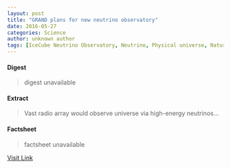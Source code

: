 ```yaml
---
layout: post
title: "GRAND plans for new neutrino observatory"
date: 2016-05-27
categories: Science
author: unknown author
tags: [IceCube Neutrino Observatory, Neutrino, Physical universe, Nature, Applied and interdisciplinary physics, Particle physics, Physics, Physical sciences]
---
```



#### Digest
>digest unavailable

#### Extract
>Vast radio array would observe universe via high-energy neutrinos...

#### Factsheet
>factsheet unavailable

[Visit Link](http://physicsworld.com/cws/article/news/2015/aug/18/grand-plans-for-new-neutrino-observatory)



